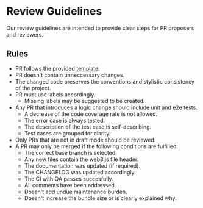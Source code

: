 # Review Guidelines

Our review guidelines are intended to provide clear steps for PR proposers and reviewers.

## Rules

*   PR follows the provided [template](.github/PULL_REQUEST_TEMPLATE.md).
*   PR doesn't contain unneccessary changes.
*   The changed code preserves the conventions and stylistic consistency of the project.
*   PR must use labels accordingly.
    *   Missing labels may be suggested to be created.
*   Any PR that introduces a logic change should include unit and e2e tests.
    *   A decrease of the code coverage rate is not allowed.
    *   The error case is always tested.
    *   The description of the test case is self-describing.
    *   Test cases are grouped for clarity.
*   Only PRs that are not in draft mode should be reviewed.
*   A PR may only be merged if the following conditions are fulfilled:
    *   The correct base branch is selected.
    *   Any new files contain the web3.js file header.
    *   The documentation was updated (if required).
    *   The CHANGELOG was updated accordingly.
    *   The CI with QA passes succesfully.
    *   All comments have been addressed.
    *   Doesn't add undue maintenance burden.
    *   Doesn't increase the bundle size or is clearly explained why.
